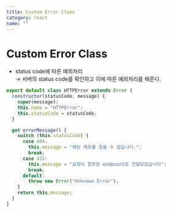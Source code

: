 ```yaml
---
title: Custom Error Class
category: react
name: ""
---
```


# Custom Error Class

- status code에 따른 예외처리  
  → 서버의 status code를 확인하고 이에 따른 예외처리를 해준다.

```javascript
export default class HTTPError extends Error {
  constructor(statusCode, message) {
    super(message);
    this.name = "HTTPError";
    this.statusCode = statusCode;
  }

  get errorMessage() {
    switch (this.statusCode) {
      case 404:
        this.message = "해당 레포를 찾을 수 없습니다.";
        break;
      case 422:
        this.message = "요청이 잘못된 endpoint로 전달되었습니다";
        break;
      default:
        throw new Error("Unknown Error");
    }
    return this.message;
  }
}
```
